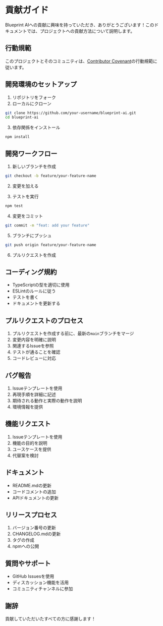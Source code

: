 # 貢献ガイド

Blueprint AIへの貢献に興味を持っていただき、ありがとうございます！このドキュメントでは、プロジェクトへの貢献方法について説明します。

## 行動規範

このプロジェクトとそのコミュニティは、[Contributor Covenant](https://www.contributor-covenant.org/)の行動規範に従います。

## 開発環境のセットアップ

1. リポジトリをフォーク
2. ローカルにクローン

```bash
git clone https://github.com/your-username/blueprint-ai.git
cd blueprint-ai
```

3. 依存関係をインストール

```bash
npm install
```

## 開発ワークフロー

1. 新しいブランチを作成

```bash
git checkout -b feature/your-feature-name
```

2. 変更を加える

3. テストを実行

```bash
npm test
```

4. 変更をコミット

```bash
git commit -m "feat: add your feature"
```

5. ブランチにプッシュ

```bash
git push origin feature/your-feature-name
```

6. プルリクエストを作成

## コーディング規約

- TypeScriptの型を適切に使用
- ESLintのルールに従う
- テストを書く
- ドキュメントを更新する

## プルリクエストのプロセス

1. プルリクエストを作成する前に、最新の`main`ブランチをマージ
2. 変更内容を明確に説明
3. 関連するIssueを参照
4. テストが通ることを確認
5. コードレビューに対応

## バグ報告

1. Issueテンプレートを使用
2. 再現手順を詳細に記述
3. 期待される動作と実際の動作を説明
4. 環境情報を提供

## 機能リクエスト

1. Issueテンプレートを使用
2. 機能の目的を説明
3. ユースケースを提供
4. 代替案を検討

## ドキュメント

- README.mdの更新
- コードコメントの追加
- APIドキュメントの更新

## リリースプロセス

1. バージョン番号の更新
2. CHANGELOG.mdの更新
3. タグの作成
4. npmへの公開

## 質問やサポート

- GitHub Issuesを使用
- ディスカッション機能を活用
- コミュニティチャンネルに参加

## 謝辞

貢献していただいたすべての方に感謝します！
